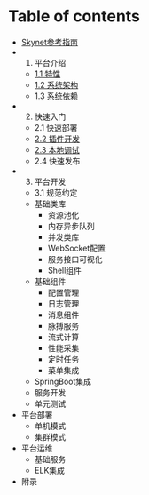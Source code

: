 # Table of contents

* [Skynet参考指南](README.md)
* 1. 平台介绍
  * [1.1 特性](ping-tai-jie-shao/untitled.md)
  * [1.2 系统架构](ping-tai-jie-shao/xi-tong-jia-gou.md)
  * 1.3 系统依赖
* 2. 快速入门
  * 2.1 快速部署
  * [2.2 插件开发](kuai-su-ru-men/cha-jian-kai-fa.md)
  * [2.3 本地调试](kuai-su-ru-men/ben-di-tiao-shi.md)
  * 2.4 快速发布
* 3. 平台开发
  * 3.1 规范约定
  * 基础类库
    * 资源池化
    * 内存异步队列
    * 并发类库
    * WebSocket配置
    * 服务接口可视化
    * Shell组件
  * 基础组件
    * 配置管理
    * 日志管理
    * 消息组件
    * 脉搏服务
    * 流式计算
    * 性能采集
    * 定时任务
    * 菜单集成
  * SpringBoot集成
  * 服务开发
  * 单元测试
* 平台部署
  * 单机模式
  * 集群模式
* 平台运维
  * 基础服务
  * ELK集成
* 附录

